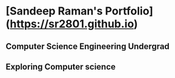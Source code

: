 # [Sandeep Raman's Portfolio] (https://sr2801.github.io)
## Computer Science Engineering Undergrad
## Exploring Computer science
